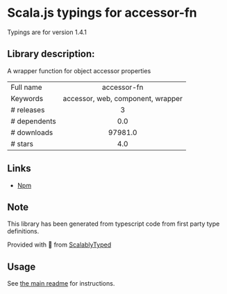 
# Scala.js typings for accessor-fn

Typings are for version 1.4.1

## Library description:
A wrapper function for object accessor properties

|                    |                 |
| ------------------ | :-------------: |
| Full name          | accessor-fn |
| Keywords           | accessor, web, component, wrapper |
| # releases         | 3 |
| # dependents       | 0.0 |
| # downloads        | 97981.0 |
| # stars            | 4.0 |

## Links
- [Npm](https://www.npmjs.com/package/accessor-fn)
    


## Note
This library has been generated from typescript code from first party type definitions.

Provided with :purple_heart: from [ScalablyTyped](https://github.com/oyvindberg/ScalablyTyped)

## Usage
See [the main readme](../../readme.md) for instructions.


